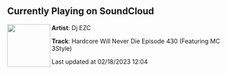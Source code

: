 ## Currently Playing on SoundCloud

[<img align="left" width="100" src="https://i1.sndcdn.com/artworks-LGFtXAjDSa5F9hfo-R2cZ0w-t500x500.jpg">](https://soundcloud.com/djezc/hardcore-will-never-die-episode-430-feat-mc-3style)

**Artist**: Dj EZC 

**Track**: Hardcore Will Never Die Episode 430 (Featuring MC 3Style)

Last updated at 02/18/2023 12:04
